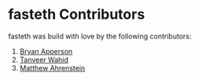 fasteth Contributors
====================
fasteth was build with love by the following contributors:

1. [Bryan Apperson](https://bryanapperson.com/)
2. [Tanveer Wahid](https://github.com/sephynox)
3. [Matthew Ahrenstein](https://www.ahrenstein.com/)
